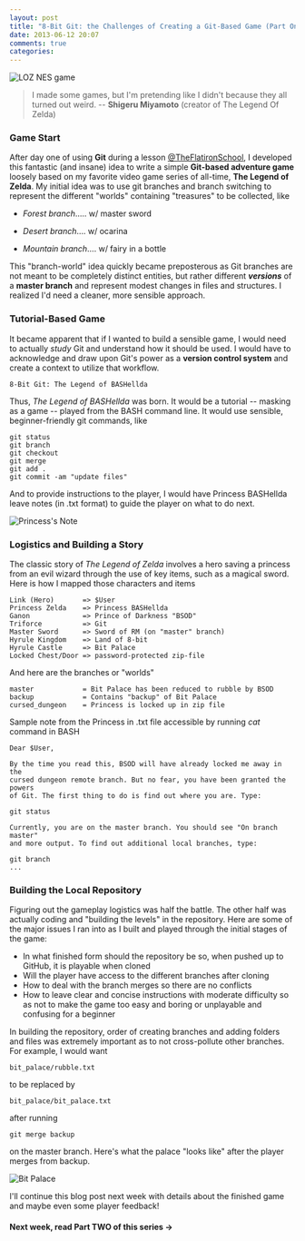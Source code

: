 ```yaml
---
layout: post
title: "8-Bit Git: the Challenges of Creating a Git-Based Game (Part One)"
date: 2013-06-12 20:07
comments: true
categories:
---
```


![LOZ NES game](http://www.consoleclassix.com/info_img/Legend_of_Zelda_NES_ScreenShot1.jpg)
>I made some games, but I'm pretending like I didn't because they all turned out weird. -- **Shigeru Miyamoto** (creator of The Legend Of Zelda)

### Game Start

After day one of using **Git** during a lesson [@TheFlatironSchool](http://flatironschool.com "@FlatironSchool"), I developed this fantastic (and insane) idea to write a simple **Git-based adventure game** loosely based on my favorite video game series of all-time, **The Legend of Zelda**. My initial idea was to use git branches and branch switching to represent the different "worlds" containing "treasures" to be collected, like

- *Forest branch*….. w/ master sword

- *Desert branch*…. w/ ocarina

- *Mountain branch*…. w/ fairy in a bottle

This "branch-world" idea quickly became preposterous as Git branches are not meant to be completely distinct entities, but rather different _**versions**_ of a **master branch** and represent modest changes in files and structures. I realized I'd need a cleaner, more sensible approach.

### Tutorial-Based Game

It became apparent that if I wanted to build a sensible game, I would need to actually _study_ Git and understand how it should be used. I would have to acknowledge and draw upon Git's power as a **version control system** and create a context to utilize that workflow.

    8-Bit Git: The Legend of BASHellda

Thus, _The Legend of BASHellda_ was born. It would be a tutorial -- masking as a game -- played from the BASH command line. It would use sensible, beginner-friendly git commands, like

    git status
    git branch
    git checkout
    git merge
    git add .
    git commit -am "update files"

And to provide instructions to the player, I would have Princess BASHellda leave notes (in .txt format) to guide the player on what to do next.

![Princess's Note](http://www.ningmusic.com/img/BASHellda.png)

### Logistics and Building a Story


The classic story of _The Legend of Zelda_ involves a hero saving a princess from an evil wizard through the use of key items, such as a magical sword. Here is how I mapped those characters and items

    Link (Hero)       => $User
    Princess Zelda    => Princess BASHellda
    Ganon             => Prince of Darkness "BSOD"
    Triforce          => Git
    Master Sword      => Sword of RM (on "master" branch)
    Hyrule Kingdom    => Land of 8-bit
    Hyrule Castle     => Bit Palace
    Locked Chest/Door => password-protected zip-file

And here are the branches or "worlds"

    master            = Bit Palace has been reduced to rubble by BSOD
    backup            = Contains "backup" of Bit Palace
    cursed_dungeon    = Princess is locked up in zip file

Sample note from the Princess in .txt file accessible by running *cat* command in BASH

    Dear $User,

    By the time you read this, BSOD will have already locked me away in the
    cursed dungeon remote branch. But no fear, you have been granted the powers
    of Git. The first thing to do is find out where you are. Type:

    git status

    Currently, you are on the master branch. You should see "On branch master"
    and more output. To find out additional local branches, type:

    git branch
    ...

### Building the Local Repository

Figuring out the gameplay logistics was half the battle. The other half was actually coding and "building the levels" in the repository. Here are some of the major issues I ran into as I built and played through the initial stages of the game:

- In what finished form should the repository be so, when pushed up to GitHub, it is playable when cloned
- Will the player have access to the different branches after cloning
- How to deal with the branch merges so there are no conflicts
- How to leave clear and concise instructions with moderate difficulty so as not to make the game too easy and boring or unplayable and confusing for a beginner

In building the repository, order of creating branches and adding folders and files was extremely important as to not cross-pollute other branches. For example, I would want

    bit_palace/rubble.txt

to be replaced by

    bit_palace/bit_palace.txt

after running

    git merge backup

on the master branch. Here's what the palace "looks like" after the player merges from backup.

![Bit Palace](http://www.ningmusic.com/img/bit_palace.png)

I'll continue this blog post next week with details about the finished game and maybe even some player feedback!

#### Next week, read Part TWO of this series ->






